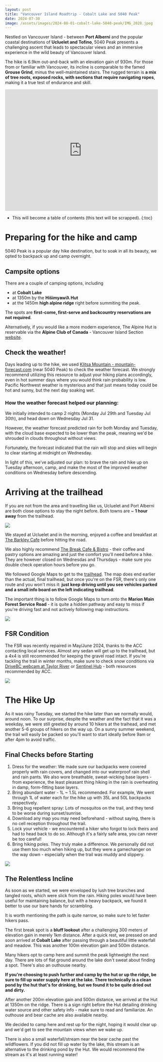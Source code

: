 ```yaml
---
layout: post
title: "Vancouver Island Roadtrip - Cobalt Lake and 5040 Peak"
date: 2024-07-30
image: /assets/images/2024-08-01-cobalt-lake-5040-peak/IMG_2028.jpeg
---
```

Nestled on Vancouver Island - between **Port Alberni** and the popular coastal destinations of **Ucluelet and Tofino**, 5040 Peak presents a challenging ascent that leads to spectacular views and an immersive experience in the wild beauty of Vancouver Island. 

The hike is 6.9km out-and-back with an elevation gain of 930m. For those from or familiar with Vancouver, its incline is comparable to the famed **Grouse Grind**, minus the well-maintained stairs. The rugged terrain is **a mix of tree roots, exposed rocks, with sections that require navigating ropes**, making it a true test of endurance and skill. 

<iframe class="alltrails" src="https://www.alltrails.com/widget/recording/afternoon-hike-at-5040-peak-via-cobalt-lake-trail-b20bb95?u=m&sh=7jx9kf" width="100%" height="400" frameborder="0" scrolling="no" marginheight="0" marginwidth="0" title="AllTrails: Trail Guides and Maps for Hiking, Camping, and Running"></iframe>

* This will become a table of contents (this text will be scrapped).
{:toc}

# Preparing for the hike and camp
5040 Peak is a popular day hike destination, but to soak in all its beauty, we opted to backpack up and camp overnight.

## Campsite options
There are a couple of camping options, including

- at **Cobalt Lake**
- at 1350m by the **Hišimy̓awiƛ Hut** 
- at the 1450m **high alpine ridge** right before summiting the peak. 


The spots are **first-come, first-serve and backcountry reservations are not required**. 

Alternatively, if you would like a more modern experience, The Alpine Hut is reservable via the **Alpine Club of Canada** - Vancouver Island Section [website](https://accvi.ca/5040-peak-hut/).

## Check the weather!
Days leading up to the hike, we used [Klitsa Mountain - mountain-forecast.com](https://www.mountain-forecast.com/peaks/Klitsa-Mountain/forecasts/1000) (near 5040 Peak) to check the weather forecast. We strongly recommend utilizing this resource to adjust your hiking plans accordingly, even in hot summer days where you would think rain probability is low. Pacific Northwest weather is mysterious and that just means today could be hot and sunny, but the next day soaking wet.

### How the weather forecast helped our planning:
We initially intended to camp 2 nights (Monday Jul 29th and Tuesday Jul 30th), and head down on Wednesday Jul 31. 

However, the weather forecast predicted rain for both Monday and Tuesday, with the cloud base expected to be lower than the peak, meaning we'd be shrouded in clouds throughout without views. 

Fortunately, the forecast indicated that the rain will stop and skies will begin to clear starting at midnight on Wednesday.

In light of this, we’ve adjusted our plan: to brave the rain and hike up on Tuesday afternoon, camp, and make the most of the improved weather conditions on Wednesday before descending.

# Arriving at the trailhead
If you are not from the area and travelling like us, Ucluelet and Port Alberni are both close options to stay the night before. Both towns are ~ **1 hour away** from the trailhead.

![](/assets/images/2024-08-01-cobalt-lake-5040-peak/IMG_1448.JPEG)

We stayed at Ucluelet and in the morning, enjoyed a coffee and breakfast at [The Barkley Cafe](https://thebarkleycafe.com/) before hitting the road. 

We also highly recommend [The Break Cafe & Bistro](https://www.instagram.com/thebreakcafebistro/?hl=en) - their coffee and pastry options are amazing and just the comfort you'll need before a hike. They are however closed on Wednesdas and Thursdays - make sure you double check operation hours before you go.

We followed Google Maps to get to the [trailhead](https://maps.app.goo.gl/5mgYVMWjBvtqmzeT6). The map does end earlier than the actual, final trailhead, but once you're on the FSR, there's only one route and you won't miss it: **just keep driving until you see vehicles parked and a small info board on the left indicating trailhead**. 

The important thing is to follow Google Maps to turn onto the **Marion Main Forest Service Road** - it is quite a hidden pathway and easy to miss if you're driving fast and not actively following map instructions.

![](/assets/images/2024-08-01-cobalt-lake-5040-peak/IMG_1455.JPEG)

## FSR Condition
The FSR was recently repaired in May/June 2024, thanks to the ACC contacting local services. Almost any sedan will get up to the trailhead, but a 4x4 is still recommended for keeping the gravel road intact. If you're tackling the trail in winter months, make sure to check snow conditions via [DriveBC webcam at Taylor River](https://images.drivebc.ca/bchighwaycam/pub/html/www/207.html) or [Sentinel Hub](https://browser.dataspace.copernicus.eu/?zoom=14&lat=49.19155&lng=-125.30457&themeId=DEFAULT-THEME&datasetId=S2_L2A_CDAS&fromTime=2024-02-12T00%3A00%3A00.000Z&toTime=2024-08-12T00%3A00%3A00.000Z&layerId=1_TRUE_COLOR&demSource3D=%22MAPZEN%22&cloudCoverage=100&dateMode=MOSAIC) - both resources recommended by ACC.

![](/assets/images/2024-08-01-cobalt-lake-5040-peak/IMG_1457.JPEG)

# The Hike Up
As it was rainy Tuesday, we started the hike later than we normally would, around noon. To our surprise, despite the weather and the fact that it was a weekday, we were still greeted by around 10 hikers at the traihead, and met another 5-6 groups of hikers on the way up. On a sunny summer weekend, the trail will easily be packed so you'll want to start ideally before 9am or after 4pm to avoid traffic.


## Final Checks before Starting

1) Dress for the weather: We made sure our backpacks were covered properly with rain covers, and changed into our waterproof rain shell and rain pants. We also wore breathable, sweat-wicking base layers - from experience, the least pleasant thing hiking in the rain is overheating in damp, form-fitting base layers.
2) Bring abundant water - 1L ~ 1.5L recommended. For example, We went through 1L of water each for the hike up with 35L and 50L backpacks respectively.
3) Bring bug repellent spray: Lots of mosquitos on the trail, and they tend to be worse during sunset/sunrise.
4) Download any map you may need beforehand - without saying, there is no cell reception throughout the trail.
5) Lock your vehicle - we encountered a hiker who forgot to lock theirs and had to head back to do so. Although it's a fairly safe area, you can never be too careful!
6) Bring hiking poles. They truly make a difference. We personally did not use them too much when hiking up, but they were a gamechanger on the way down - especially when the trail was muddy and slippery.


![](/assets/images/2024-08-01-cobalt-lake-5040-peak/IMG_1473.JPEG)

## The Relentless Incline
As soon as we started, we were enveloped by lush tree branches and tangled roots, which were slick from the rain. Hiking poles would have been useful for maintaining balance, but with a heavy backpack, we found it better to use our bare hands for scrambling.

It is worth mentioning the path is quite narrow, so make sure to let faster hikers pass.

The first break spot is a **bluff lookout** after a challenging 300 meters of elevation gain in merely 1km distance. After a quick rest, we pressed on and soon arrived at **Cobalt Lake** after passing through a beautiful little waterfall and meadow. This was another 100m elevation gain and 500m distance. 

Many hikers opt to camp here and summit the peak lightweight the next day. There are lots of flat ground around the lake don't sweat about finding a spot. There's also an outhouse nearby.

**If you're choosing to push further and camp by the hut or up the ridge, be sure to fill up water supply here at the lake. There technically is a clean pond by the hut that's for drinking, but we found it to be quite dried out and dirty.**

After another 200m elevation gain and 500m distance, we arrived at the Hut at 1350m on the ridge. There is a sign right before the Hut detailing drinking water source and other safety info - make sure to read and familiarize. An outhouse and bear cache are also available nearby.

We decided to camp here and rest up for the night, hoping it would clear up and we'd get to see the mountain views when we wake up.

There is also a small waterfall/stream near the bear cache past the wildflowers. If you did not fill up water by the lake, this stream is an alternative to the drinking pond by the Hut. We would recommend the stream as it's at least running water!